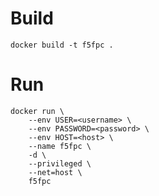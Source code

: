 Build
=====

```
docker build -t f5fpc .
```

Run
===

```
docker run \
    --env USER=<username> \
    --env PASSWORD=<password> \
    --env HOST=<host> \
    --name f5fpc \
    -d \
    --privileged \
    --net=host \
    f5fpc
```
